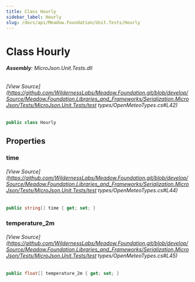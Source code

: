 ```yaml
---
title: Class Hourly
sidebar_label: Hourly
slug: /docs/api/Meadow.Foundation/Unit.Tests/Hourly
---
```

# Class Hourly


###### **Assembly**: MicroJson.Unit.Tests.dll
###### [View Source](https://github.com/WildernessLabs/Meadow.Foundation.git/blob/develop/Source/Meadow.Foundation.Libraries_and_Frameworks/Serialization.MicroJson/Tests/MicroJson.Unit.Tests/test types/OpenMeteoTypes.cs#L42)
```csharp title="Declaration"
public class Hourly
```
## Properties
### time

###### [View Source](https://github.com/WildernessLabs/Meadow.Foundation.git/blob/develop/Source/Meadow.Foundation.Libraries_and_Frameworks/Serialization.MicroJson/Tests/MicroJson.Unit.Tests/test types/OpenMeteoTypes.cs#L44)
```csharp title="Declaration"
public string[] time { get; set; }
```
### temperature_2m

###### [View Source](https://github.com/WildernessLabs/Meadow.Foundation.git/blob/develop/Source/Meadow.Foundation.Libraries_and_Frameworks/Serialization.MicroJson/Tests/MicroJson.Unit.Tests/test types/OpenMeteoTypes.cs#L45)
```csharp title="Declaration"
public float[] temperature_2m { get; set; }
```
